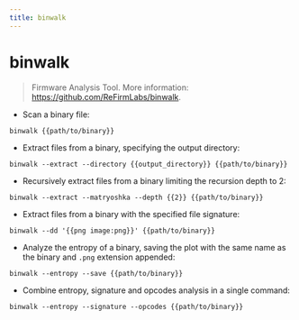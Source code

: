 ```yaml
---
title: binwalk
---
```

# binwalk

> Firmware Analysis Tool.
> More information: <https://github.com/ReFirmLabs/binwalk>.

- Scan a binary file:

`binwalk {{path/to/binary}}`

- Extract files from a binary, specifying the output directory:

`binwalk --extract --directory {{output_directory}} {{path/to/binary}}`

- Recursively extract files from a binary limiting the recursion depth to 2:

`binwalk --extract --matryoshka --depth {{2}} {{path/to/binary}}`

- Extract files from a binary with the specified file signature:

`binwalk --dd '{{png image:png}}' {{path/to/binary}}`

- Analyze the entropy of a binary, saving the plot with the same name as the binary and `.png` extension appended:

`binwalk --entropy --save {{path/to/binary}}`

- Combine entropy, signature and opcodes analysis in a single command:

`binwalk --entropy --signature --opcodes {{path/to/binary}}`
